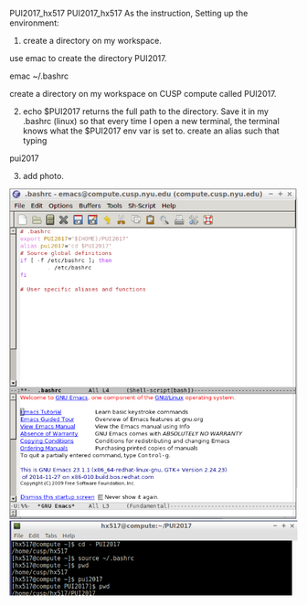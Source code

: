  PUI2017_hx517
 PUI2017_hx517
As the instruction, Setting up the environment:

1. create a directory on my workspace.

 use emac to create the directory PUI2017.

emac ~/.bashrc

create a directory on my workspace on CUSP compute called PUI2017.

2. echo $PUI2017
returns the full path to the directory. Save it in my .bashrc (linux) so that every time I open a new terminal, the terminal knows what the $PUI2017 env var is set to. create an alias such that typing

pui2017

3. add photo.

![Alt text](001.png)
![Alt text](002.png)
